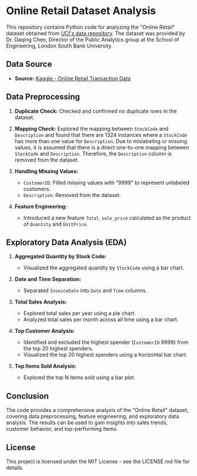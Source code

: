 # Online Retail Dataset Analysis

This repository contains Python code for analyzing the "Online Retail" dataset obtained from [UCI's data repository](https://data.world/uci). The dataset was provided by Dr. Daqing Chen, Director of the Public Analytics group at the School of Engineering, London South Bank University.

## Data Source
- **Source:** [Kaggle - Online Retail Transaction Data](https://www.kaggle.com/datasets/thedevastator/online-retail-transaction-data)
  
## Data Preprocessing
1. **Duplicate Check:** Checked and confirmed no duplicate rows in the dataset.

2. **Mapping Check:** Explored the mapping between `StockCode` and `Description` and found that there are 1324 instances where a `StockCode` has more than one value for `Description`. Due to mislabeling or missing values, it is assumed that there is a direct one-to-one mapping between `StockCode` and `Description`. Therefore, the `Description` column is removed from the dataset.

3. **Handling Missing Values:**
   - `CustomerID`: Filled missing values with "9999" to represent unlabeled customers.
   - `Description`: Removed from the dataset.

4. **Feature Engineering:**
   - Introduced a new feature `Total_sale_price` calculated as the product of `Quantity` and `UnitPrice`.

## Exploratory Data Analysis (EDA)
1. **Aggregated Quantity by Stock Code:**
   - Visualized the aggregated quantity by `StockCode` using a bar chart.

2. **Date and Time Separation:**
   - Separated `InvoiceDate` into `Date` and `Time` columns.

3. **Total Sales Analysis:**
   - Explored total sales per year using a pie chart.
   - Analyzed total sales per month across all time using a bar chart.

4. **Top Customer Analysis:**
   - Identified and excluded the highest spender (`CustomerID` 9999) from the top 20 highest spenders.
   - Visualized the top 20 highest spenders using a horizontal bar chart.

5. **Top Items Sold Analysis:**
   - Explored the top N items sold using a bar plot.

## Conclusion
The code provides a comprehensive analysis of the "Online Retail" dataset, covering data preprocessing, feature engineering, and exploratory data analysis. The results can be used to gain insights into sales trends, customer behavior, and top-performing items.
## License
This project is licensed under the MIT License - see the LICENSE.md file for details.
